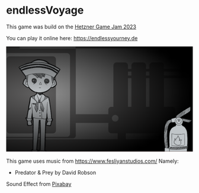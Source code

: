 # endlessVoyage
This game was build on the [Hetzner Game Jam 2023](https://gamejam.hetzner.com)

You can play it online here: https://endlessyourney.de

![](gameScreenhot.png)

This game uses music from https://www.fesliyanstudios.com/
Namely:
- Predator & Prey by David Robson

Sound Effect from <a href="https://pixabay.com/sound-effects/?utm_source=link-attribution&utm_medium=referral&utm_campaign=music&utm_content=30253">Pixabay</a>
